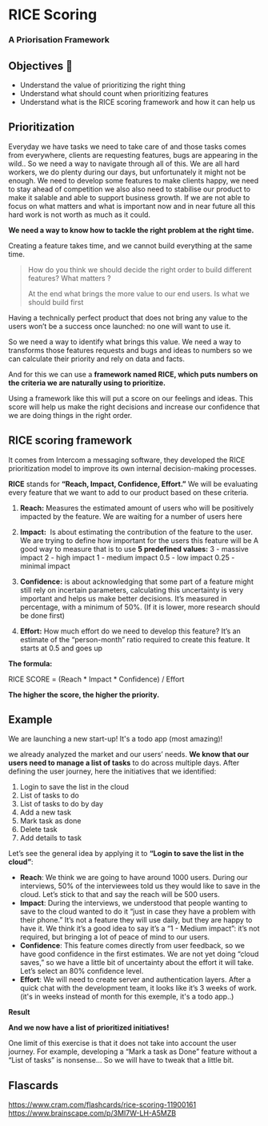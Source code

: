 # RICE Scoring

### A Priorisation Framework


## Objectives 🎯

- Understand the value of prioritizing the right thing
- Understand what should count when prioritizing features
- Understand what is the RICE scoring framework and how it can help us


## Prioritization

Everyday we have tasks we need to take care of and those tasks comes from everywhere, clients are requesting features, bugs are appearing in the wild.. So we need a way to navigate through all of this.
We are all hard workers, we do plenty during our days, but unfortunately it might not be enough.
We need to develop some features to make clients happy, we need to stay ahead of competition we also also need to stabilise our product to make it salable and able to support business growth.
If we are not able to focus on what matters and what is important now and in near future all this hard work is not worth as much as it could.

**We need a way to know how to tackle the right problem at the right time.** 

Creating a feature takes time, and we cannot build everything at the same time.

> How do you think we should decide the right order to build different features? What matters ?
> 
> At the end what brings the more value to our end users. Is what we should build first


Having a technically perfect product that does not bring any value to the users won’t be a success once launched: no one will want to use it.

So we need a way to identify what brings this value. We need a way to transforms those features requests and bugs and ideas to numbers so we can  calculate their priority and rely on data and facts.

And for this we can use a **framework named RICE, which puts numbers on the criteria we are naturally using to prioritize.**

Using a framework like this will put a score on our feelings and ideas. This score will help us make the right decisions and increase our confidence that we are doing things in the right order.


## RICE scoring framework

It comes from Intercom a messaging software, they developed the RICE prioritization model to improve its own internal decision-making processes.

**RICE** stands for **“Reach, Impact, Confidence, Effort.”** We will be evaluating every feature that we want to add to our product based on these criteria.

1. **Reach:** Measures the estimated amount of users who will be positively impacted by the feature. We are waiting for a number of users here

2. **Impact:**  Is about estimating the contribution of the feature to the user. We are trying to define how important for the users this feature will be
A good way to measure that is to use **5 predefined values:**
3 - massive impact
2 - high impact
1 - medium impact
0.5 - low impact
0.25 - minimal impact

3. **Confidence:**  is about acknowledging that some part of a feature might still rely on incertain parameters, calculating this uncertainty is very important and helps us make better decisions. It’s measured in percentage, with a minimum of 50%. (If it is lower, more research should be done first)

4. **Effort:** How much effort do we need to develop this feature? It’s an estimate of the “person-month” ratio required to create this feature. It starts at 0.5 and goes up

**The formula:**

RICE SCORE = (Reach * Impact * Confidence) / Effort

**The higher the score, the higher the priority.**


## Example

We are launching a new start-up!  It's a todo app (most amazing)!

we already analyzed the market and our users’ needs. **We know that our users need to manage a list of tasks** to do across multiple days. After defining the user journey, here the initiatives that we identified:
1. Login to save the list in the cloud
2. List of tasks to do
3. List of tasks to do by day
4. Add a new task
5. Mark task as done
6. Delete task
7. Add details to task

Let’s see the general idea by applying it to **“Login to save the list in the cloud”**:

- **Reach**: We think we are going to have around 1000 users. During our interviews, 50% of the interviewees told us they would like to save in the cloud. Let’s stick to that and say the reach will be 500 users.
- **Impact**: During the interviews, we understood that people wanting to save to the cloud wanted to do it “just in case they have a problem with their phone.” It’s not a feature they will use daily, but they are happy to have it. We think it’s a good idea to say it’s a “1 - Medium impact”: it’s not required, but bringing a lot of peace of mind to our users.
- **Confidence**: This feature comes directly from user feedback, so we have good confidence in the first estimates. We are not yet doing “cloud saves,” so we have a little bit of uncertainty about the effort it will take. Let’s select an 80% confidence level.
- **Effort**: We will need to create server and authentication layers. After a quick chat with the development team, it looks like it’s 3 weeks of work. (it's in weeks instead of month for this exemple, it's a todo app..)

**Result**



**And we now have a list of prioritized initiatives!**

One limit of this exercise is that it does not take into account the user journey.
For example, developing a “Mark a task as Done” feature without a “List of tasks” is nonsense… So we will have to tweak that a little bit.


## Flascards

https://www.cram.com/flashcards/rice-scoring-11900161
https://www.brainscape.com/p/3MI7W-LH-A5MZB
